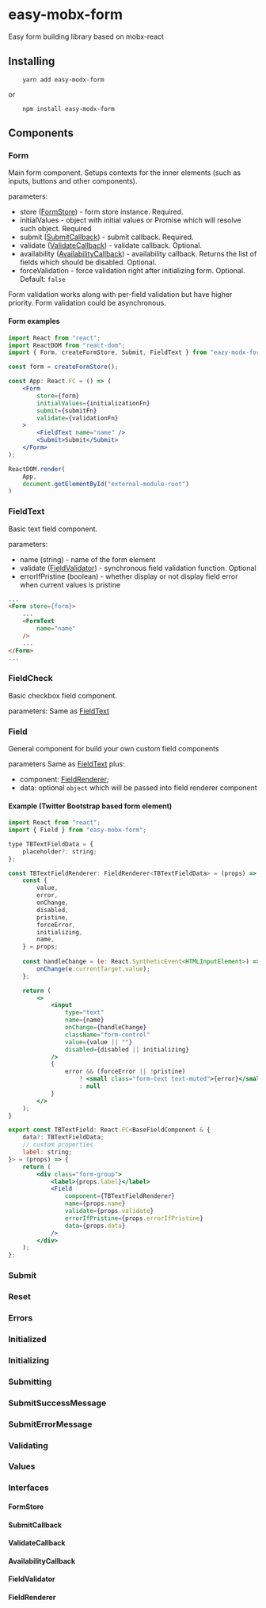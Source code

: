 # easy-mobx-form

Easy form building library based on mobx-react

## Installing

```shell script
    yarn add easy-modx-form
```

or

```shell script
    npm install easy-modx-form
```

## Components

### Form

Main form component. Setups contexts for the inner elements (such as inputs, buttons and other components).

parameters:

- store ([FormStore](#formstore)) - form store instance. Required.
- initialValues - object with initial values or Promise which will resolve such object. Required
- submit ([SubmitCallback](#submitcallback)) - submit callback. Required.
- validate ([ValidateCallback](#validatecallback)) - validate callback. Optional.
- availability ([AvailabilityCallback](#availabilitycallback)) - availability callback. Returns the list of fields which should be disabled. Optional.
- forceValidation - force validation right after initializing form. Optional. Default: `false`

Form validation works along with per-field validation but have higher priority. Form validation could be asynchronous.

#### Form examples

```jsx
import React from "react";
import ReactDOM from "react-dom";
import { Form, createFormStore, Submit, FieldText } from "eazy-modx-form";

const form = createFormStore();

const App: React.FC = () => (
    <Form
        store={form}
        initialValues={initializationFn}
        submit={submitFn}
        validate={validationFn}
    >
        <FieldText name="name" />
        <Submit>Submit</Submit>
    </Form>
);

ReactDOM.render(
    App,
    document.getElementById("external-module-root")
)
```

### FieldText

Basic text field component.

parameters:

- name (string) - name of the form element
- validate ([FieldValidator](#fieldvalidator)) - synchronous field validation function. Optional
- errorIfPristine (boolean) - whether display or not display field error when current values is pristine

```html
...
<Form store={form}>
    ...
    <FormText
        name="name"
    />
    ...
</Form>
...
```

### FieldCheck

Basic checkbox field component.

parameters: Same as [FieldText](#fieldtext)

### Field

General component for build your own custom field components

parameters Same as [FieldText](#fieldtext) plus:

- component: [FieldRenderer](#fieldrenderer);
- data: optional `object` which will be passed into field renderer component

#### Example (Twitter Bootstrap based form element)

```jsx
import React from "react";
import { Field } from "easy-mobx-form";

type TBTextFieldData = {
    placeholder?: string;
};

const TBTextFieldRenderer: FieldRenderer<TBTextFieldData> = (props) => {
    const {
        value,
        error,
        onChange,
        disabled,
        pristine,
        forceError,
        initializing,
        name,
    } = props;
    
    const handleChange = (e: React.SyntheticEvent<HTMLInputElement>) => {
        onChange(e.currentTarget.value);
    };

    return (
        <>
            <input
                type="text"
                name={name}
                onChange={handleChange}
                className="form-control"
                value={value || ""}
                disabled={disabled || initializing}
            />
            {
                error && (forceError || !pristine) 
                    ? <small class="form-text text-muted">{error}</small> 
                    : null
            }
        </>
    );
}

export const TBTextField: React.FC<BaseFieldComponent & {
    data?: TBTextFieldData;
    // custom properties
    label: string;
}> = (props) => {
    return (
        <div class="form-group">
            <label>{props.label}</label>
            <Field
                component={TBTextFieldRenderer}
                name={props.name}
                validate={props.validate}
                errorIfPristine={props.errorIfPristine}
                data={props.data}
            />
        </div>
    );
};
```

### Submit

### Reset

### Errors

### Initialized

### Initializing

### Submitting

### SubmitSuccessMessage

### SubmitErrorMessage

### Validating

### Values

### Interfaces

#### FormStore

#### SubmitCallback

#### ValidateCallback

#### AvailabilityCallback

#### FieldValidator

#### FieldRenderer

